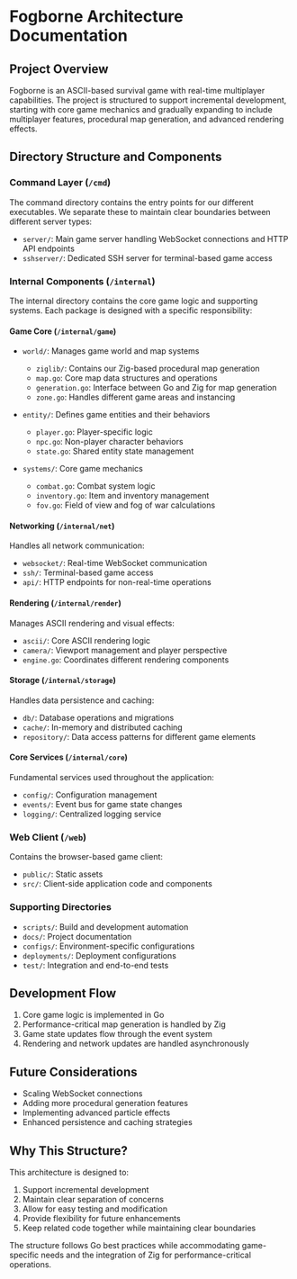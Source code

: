 # Fogborne Architecture Documentation

## Project Overview

Fogborne is an ASCII-based survival game with real-time multiplayer capabilities. The project is structured to support incremental development, starting with core game mechanics and gradually expanding to include multiplayer features, procedural map generation, and advanced rendering effects.

## Directory Structure and Components

### Command Layer (`/cmd`)

The command directory contains the entry points for our different executables. We separate these to maintain clear boundaries between different server types:

- `server/`: Main game server handling WebSocket connections and HTTP API endpoints
- `sshserver/`: Dedicated SSH server for terminal-based game access

### Internal Components (`/internal`)

The internal directory contains the core game logic and supporting systems. Each package is designed with a specific responsibility:

#### Game Core (`/internal/game`)

- `world/`: Manages game world and map systems

  - `ziglib/`: Contains our Zig-based procedural map generation
  - `map.go`: Core map data structures and operations
  - `generation.go`: Interface between Go and Zig for map generation
  - `zone.go`: Handles different game areas and instancing

- `entity/`: Defines game entities and their behaviors

  - `player.go`: Player-specific logic
  - `npc.go`: Non-player character behaviors
  - `state.go`: Shared entity state management

- `systems/`: Core game mechanics
  - `combat.go`: Combat system logic
  - `inventory.go`: Item and inventory management
  - `fov.go`: Field of view and fog of war calculations

#### Networking (`/internal/net`)

Handles all network communication:

- `websocket/`: Real-time WebSocket communication
- `ssh/`: Terminal-based game access
- `api/`: HTTP endpoints for non-real-time operations

#### Rendering (`/internal/render`)

Manages ASCII rendering and visual effects:

- `ascii/`: Core ASCII rendering logic
- `camera/`: Viewport management and player perspective
- `engine.go`: Coordinates different rendering components

#### Storage (`/internal/storage`)

Handles data persistence and caching:

- `db/`: Database operations and migrations
- `cache/`: In-memory and distributed caching
- `repository/`: Data access patterns for different game elements

#### Core Services (`/internal/core`)

Fundamental services used throughout the application:

- `config/`: Configuration management
- `events/`: Event bus for game state changes
- `logging/`: Centralized logging service

### Web Client (`/web`)

Contains the browser-based game client:

- `public/`: Static assets
- `src/`: Client-side application code and components

### Supporting Directories

- `scripts/`: Build and development automation
- `docs/`: Project documentation
- `configs/`: Environment-specific configurations
- `deployments/`: Deployment configurations
- `test/`: Integration and end-to-end tests

## Development Flow

1. Core game logic is implemented in Go
2. Performance-critical map generation is handled by Zig
3. Game state updates flow through the event system
4. Rendering and network updates are handled asynchronously

## Future Considerations

- Scaling WebSocket connections
- Adding more procedural generation features
- Implementing advanced particle effects
- Enhanced persistence and caching strategies

## Why This Structure?

This architecture is designed to:

1. Support incremental development
2. Maintain clear separation of concerns
3. Allow for easy testing and modification
4. Provide flexibility for future enhancements
5. Keep related code together while maintaining clear boundaries

The structure follows Go best practices while accommodating game-specific needs and the integration of Zig for performance-critical operations.
